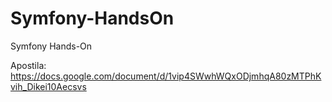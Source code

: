 Symfony-HandsOn
===============

Symfony Hands-On

Apostila: https://docs.google.com/document/d/1vip4SWwhWQxODjmhqA80zMTPhKvih_Dikei10Aecsvs
